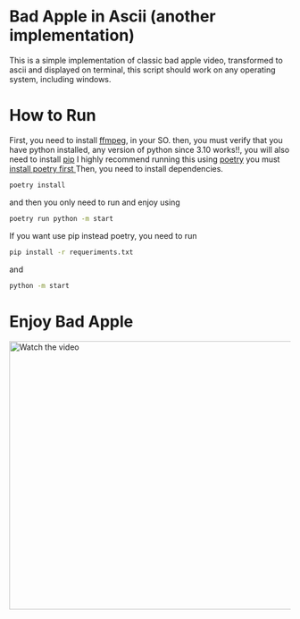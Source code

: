 # Bad Apple in Ascii (another implementation)
This is a simple implementation of classic bad apple video, transformed to ascii and displayed on terminal, this script should work on any operating system, including windows.

# How to Run 

First, you need to install [ffmpeg](https://ffmpeg.org/), in your SO.
then, you must verify that you have python installed, any version of python since 3.10 works!!, you will also need to install [pip](https://pip.pypa.io/en/stable/installation/)
I highly recommend running this using [poetry](https://python-poetry.org/) you must [install poetry first ](https://python-poetry.org/docs/#installation) 
Then, you need to install dependencies.

```bash
poetry install  
```

and then you only need to run and enjoy using 

```bash
poetry run python -m start
```

If you want use pip instead poetry, you need to run 

```bash
pip install -r requeriments.txt
```

and 

```bash
python -m start
```

# Enjoy Bad Apple


<a href="http://www.youtube.com/watch?feature=player_embedded&v=zVMTKKTgkzQ" target="_blank">
  <img src="https://img.youtube.com/vi/zVMTKKTgkzQ/0.jpg" alt="Watch the video" width="860" height="480" />
</a>